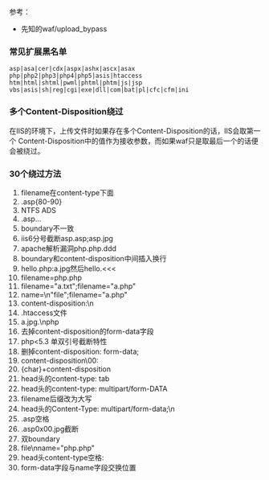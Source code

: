 参考：
- 先知的waf/upload_bypass

### 常见扩展黑名单
```
asp|asa|cer|cdx|aspx|ashx|ascx|asax
php|php2|php3|php4|php5|asis|htaccess
htm|html|shtml|pwml|phtml|phtm|js|jsp
vbs|asis|sh|reg|cgi|exe|dll|com|bat|pl|cfc|cfm|ini
```

### 多个Content-Disposition绕过

在IIS的环境下，上传文件时如果存在多个Content-Disposition的话，IIS会取第一个
Content-Disposition中的值作为接收参数，而如果waf只是取最后一个的话便会被绕过。

### 30个绕过方法

1. filename在content-type下面
2. .asp{80-90}
3. NTFS ADS
4. .asp...
5. boundary不一致
6. iis6分号截断asp.asp;asp.jpg
7. apache解析漏洞php.php.ddd
8. boundary和content-disposition中间插入换行
9. hello.php:a.jpg然后hello.<<<
10. filename=php.php
11. filename="a.txt";filename="a.php"
12. name=\n"file";filename="a.php"
13. content-disposition:\n
14. .htaccess文件
15. a.jpg.\nphp
16. 去掉content-disposition的form-data字段
17. php<5.3 单双引号截断特性
18. 删掉content-disposition: form-data;
19. content-disposition\00:
20. {char}+content-disposition
21. head头的content-type: tab
22. head头的content-type: multipart/form-DATA
23. filename后缀改为大写
24. head头的Content-Type: multipart/form-data;\n
25. .asp空格
26. .asp0x00.jpg截断
27. 双boundary
28. file\nname="php.php"
29. head头content-type空格:
30. form-data字段与name字段交换位置